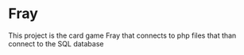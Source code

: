 # Fray
This project is the card game Fray that connects to php files that than connect to the SQL database
